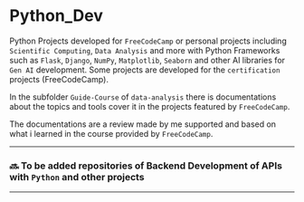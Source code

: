 # Python_Dev

Python Projects developed for `FreeCodeCamp` or personal projects including `Scientific Computing`, `Data Analysis` and more with Python Frameworks such as `Flask`, `Django`, `NumPy`, `Matplotlib`, `Seaborn` and other AI libraries for `Gen AI` development.
Some projects are developed for the `certification` projects (FreeCodeCamp).

In the subfolder `Guide-Course` of `data-analysis` there is documentations about the topics and tools cover it in the projects featured by `FreeCodeCamp`.

The documentations are a review made by me supported and based on what i learned in the course provided by `FreeCodeCamp`.

---
### 🔜 To be added repositories of Backend Development of APIs with `Python` and other projects 

---
